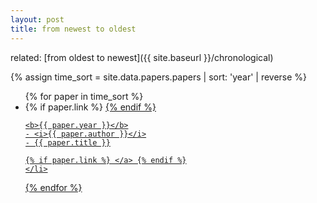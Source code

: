 ```yaml
---
layout: post
title: from newest to oldest
---
```


related: [from oldest to newest]({{ site.baseurl }}/chronological)

{% assign time_sort = site.data.papers.papers | sort: 'year' | reverse %}

<ul>
{% for paper in time_sort %}
    <li>
    {% if paper.link %} <a href="{{paper.link}}"> {% endif %}

    <b>{{ paper.year }}</b>
    - <i>{{ paper.author }}</i>
    - {{ paper.title }}

    {% if paper.link %} </a> {% endif %}
    </li>
{% endfor %}
</ul>

